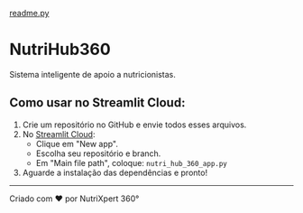 [readme.py](https://github.com/user-attachments/files/22128005/readme.py)
# NutriHub360

Sistema inteligente de apoio a nutricionistas.

## Como usar no Streamlit Cloud:

1. Crie um repositório no GitHub e envie todos esses arquivos.
2. No [Streamlit Cloud](https://streamlit.io/cloud):
   - Clique em "New app".
   - Escolha seu repositório e branch.
   - Em "Main file path", coloque: `nutri_hub_360_app.py`
3. Aguarde a instalação das dependências e pronto!

---

Criado com ❤️ por NutriXpert 360°

